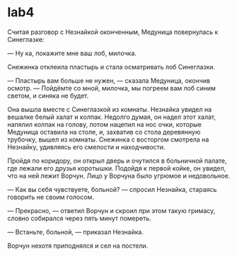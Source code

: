 # lab4

Считая разговор с Незнайкой оконченным, Медуница повернулась к Синеглазке:

— Ну ка, покажите мне ваш лоб, милочка.

Снежинка отклеила пластырь и стала осматривать лоб Синеглазки.

— Пластырь вам больше не нужен, — сказала Медуница, окончив осмотр. — Пойдёмте со мной, милочка, мы погреем вам лоб синим светом, и синяка не будет.

Она вышла вместе с Синеглазкой из комнаты. Незнайка увидел на вешалке белый халат и колпак. Недолго думая, он надел этот халат, напялил колпак на голову, потом нацепил на нос очки, которые Медуница оставила на столе, и, захватив со стола деревянную трубочку, вышел из комнаты. Снежинка с восторгом смотрела на Незнайку, удивляясь его смелости и находчивости.

Пройдя по коридору, он открыл дверь и очутился в больничной палате, где лежали его друзья коротышки. Подойдя к первой койке, он увидел, что на ней лежит Ворчун. Лицо у Ворчуна было угрюмое и недовольное.

— Как вы себя чувствуете, больной? — спросил Незнайка, стараясь говорить не своим голосом.

— Прекрасно, — ответил Ворчун и скроил при этом такую гримасу, словно собирался через пять минут помереть.

— Встаньте, больной, — приказал Незнайка.

Ворчун нехотя приподнялся и сел на постели. 